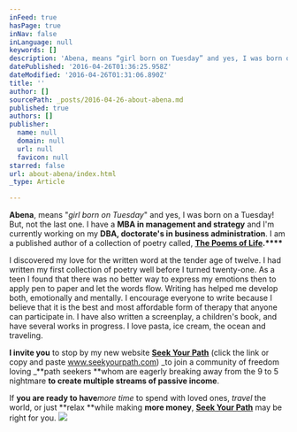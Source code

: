 ```yaml
---
inFeed: true
hasPage: true
inNav: false
inLanguage: null
keywords: []
description: 'Abena, means “girl born on Tuesday” and yes, I was born on a Tuesday! But, not the last one. I have a MBA in management and strategy and I’m currently working on my DBA, doctorate’s in business administration. I am a published author of a collection of poetry called, The Poems of Life.​'
datePublished: '2016-04-26T01:36:25.958Z'
dateModified: '2016-04-26T01:31:06.890Z'
title: ''
author: []
sourcePath: _posts/2016-04-26-about-abena.md
published: true
authors: []
publisher:
  name: null
  domain: null
  url: null
  favicon: null
starred: false
url: about-abena/index.html
_type: Article

---
```

**Abena**, means "_girl born on Tuesday_" and yes, I was born on a Tuesday! But, not the last one. I have a **MBA in management and strategy** and I'm currently working on my **DBA, doctorate's in business administration**. I am a published author of a collection of poetry called, **[The Poems of Life][0].****​**

I discovered my love for the written word at the tender age of twelve. I had written my first collection of poetry well before I turned twenty-one. As a teen I found that there was no better way to express my emotions then to apply pen to paper and let the words flow. Writing has helped me develop both, emotionally and mentally. I encourage everyone to write because I believe that it is the best and most affordable form of therapy that anyone can participate in. I have also written a screenplay, a children's book, and have several works in progress. I love pasta, ice cream, the ocean and traveling.

**I invite you** to stop by my new website [**Seek Your Path**][1] (click the link or copy and paste www.seekyourpath.com) _to join a community of freedom loving _**path seekers **whom are eagerly breaking away from the 9 to 5 nightmare **to create multiple streams of passive income**. 

If **you are ready to have**_more time_ to spend with loved ones, _travel_ the world, or just **relax **while making **more money**, [**Seek Your Path**][1] may be right for you. ![](https://the-grid-user-content.s3-us-west-2.amazonaws.com/059ff357-89f2-41ab-8324-31dcfbce7f1f.jpg)

[0]: http://www.lulu.com/spotlight/anonye
[1]: www.seekyourpath.com